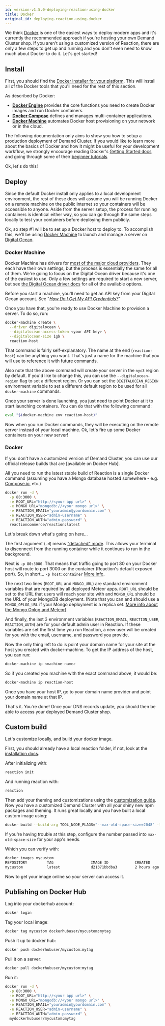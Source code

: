 ```yaml
---
id: version-v1.5.0-deploying-reaction-using-docker
title: Docker
original_id: deploying-reaction-using-docker
---
```


We think [Docker](https://www.docker.com) is one of the easiest ways to deploy modern apps and it's currently the recommended approach if you're hosting your own Demand Cluster shop. If you aren't using a customized version of Reaction, there are only a few steps to get up and running and you don't even need to know much about Docker to do it. Let's get started!

## Install

First, you should find the [Docker installer for your platform](https://www.docker.com/products/overview). This will install all of the Docker tools that you'll need for the rest of this section.

As described by Docker:

-   **[Docker Engine](https://docs.docker.com/engine/understanding-docker/)** provides the core functions you need to create Docker images and run Docker containers.
-   **[Docker Compose](https://docs.docker.com/compose/overview/)** defines and manages multi-container applications.
-   **[Docker Machine](https://docs.docker.com/machine/overview/)** automates Docker host provisioning on your network or in the cloud.

The following documentation only aims to show you how to setup a production deployment of Demand Cluster. If you would like to learn more about the basics of Docker and how it might be useful for your development workflow, we strongly encourage reading Docker's [Getting Started docs](https://docs.docker.com/) and going through some of their [beginner tutorials](https://docs.docker.com/learn/).

Ok, let's do this!

## Deploy

Since the default Docker install only applies to a local development environment, the rest of these docs will assume you will be running Docker on a remote machine on the public internet so your containers will be accessible to anyone. Aside from the server setup, the process for running containers is identical either way, so you can go through the same steps locally to test your containers before deploying them publicly.

Ok, so step #1 will be to set up a Docker host to deploy to. To accomplish this, we'll be using [Docker Machine](https://docs.docker.com/machine/overview/) to launch and manage a server on [Digital Ocean](https://digitalocean.com).

### Docker Machine

Docker Machine has drivers for [most of the major cloud providers](https://docs.docker.com/machine/drivers/). They each have their own settings, but the process is essentially the same for all of them. We're going to focus on the Digital Ocean driver because it's one of the easiest to use. Only a few settings are required to start a new server, but see [the Digital Ocean driver docs](https://docs.docker.com/machine/drivers/digital-ocean/) for all of the available options.

Before you start a machine, you'll need to get an API key from your Digital Ocean account. See "_[How Do I Get My API Credentials?](https://www.digitalocean.com/help/api/)_"

Once you have that, you're ready to use Docker Machine to provision a server. To do so, run:

```sh
docker-machine create \
  --driver digitalocean \
  --digitalocean-access-token <your API key> \
  --digitalocean-size 1gb \
  reaction-host
```

That command is fairly self-explanatory. The name at the end (`reaction-host`) can be anything you want. That's just a name for the machine that you will use to reference it with future commands.

Also note that the above command will create your server in the `nyc3` region by default. If you'd like to change this, you can use the `--digitalocean-region` flag to set a different region. Or you can set the `DIGITALOCEAN_REGION` environment variable to set a different default region to be used for all `docker-machine` commands.

Once your server is done launching, you just need to point Docker at it to start launching containers. You can do that with the following command:

```sh
eval "$(docker-machine env reaction-host)"
```

Now when you run Docker commands, they will be executing on the remote server instead of your local machine. Ok, let's fire up some Docker containers on your new server!

### Docker

If you don't have a customized version of Demand Cluster, you can use our official release builds that are [available on Docker Hub].

All you need to run the latest stable build of Reaction is a single Docker command (assuming you have a Mongo database hosted somewhere - e.g. [Compose.io](https://compose.io), etc.)

```sh
docker run -d \
  -p 80:3000 \
  -e ROOT_URL="http://<your app url>" \
  -e MONGO_URL="mongodb://<your mongo url>" \
  -e REACTION_EMAIL="youradmin@yourdomain.com" \
  -e REACTION_USER="admin-username" \
  -e REACTION_AUTH="admin-password" \
  reactioncommerce/reaction:latest
```

Let's break down what's going on here...

The first argument (`-d`) means ["detached" mode](https://docs.docker.com/engine/reference/run/#detached-vs-foreground). This allows your terminal to disconnect from the running container while it continues to run in the background.

Next is `-p 80:3000`. That means that traffic going to port 80 on your Docker host will route to port 3000 on the container (Reaction's default exposed port). So, in short... `-p host:container` [More info](https://docs.docker.com/engine/reference/run/#expose-incoming-ports).

The next two lines (`ROOT_URL` and `MONGO_URL`) are standard environment variables that are required by all deployed Meteor apps. `ROOT_URL` should be set to the URL that users will reach your site with and `MONGO_URL` should be the URL of your MongoDB deployment. (Note that you can and should use a `MONGO_OPLOG_URL` if your Mongo deployment is a replica set. [More info about the Mongo Oplog and Meteor](https://themeteorchef.com/snippets/setting-up-mongodb-oplog-tailing/)).

And finally, the last 3 environment variables (`REACTION_EMAIL`, `REACTION_USER`, `REACTION_AUTH`) are for your default admin user in Reaction. If these variables are set the first time you run Reaction, a new user will be created for you with the email, username, and password you provide.

Now the only thing left to do is point your domain name for your site at the host you created with docker-machine. To get the IP address of the host, you can run:

```sh
docker-machine ip <machine name>
```

So if you created you machine with the exact command above, it would be:

```sh
docker-machine ip reaction-host
```

Once you have your host IP, go to your domain name provider and point your domain name at that IP.

That's it. You're done!  Once your DNS records update, you should then be able to access your deployed Demand Cluster shop.

## Custom build

Let's customize locally, and build your docker image.

First, you should already have a local reaction folder, if not, look at the
[installation docs](./installation).

After initializing with:

```sh
reaction init
```

And running reaction with:

```sh
reaction
```

Then add your theming and customizations using the
[customization guide](tutorial.md).
Now you have a customized Demand Cluster with all your shiny new npm packages and theming.
It runs great locally and you have built a local custom image using:

```sh
docker build --build-arg TOOL_NODE_FLAGS="--max-old-space-size=2048" -t mycustom .
```

If you're having trouble at this step, configure the number passed into `max-old-space-size` for your app's needs.

Which you can verify with:

```sh
docker images mycustom
REPOSITORY         TAG                 IMAGE ID            CREATED     SIZE
mycustom           latest              d21371bbdba3        2 hours ago  359MB
```

Now to get your image online so your server can access it.

## Publishing on Docker Hub

Log into your dockerhub account:

```sh
docker login
```

Tag your local image:

```sh
docker tag mycustom dockerhubuser/mycustom:mytag
```

Push it up to docker hub:

```sh
docker push dockerhubuser/mycustom:mytag
```

Pull it on a server:

```sh
docker pull dockerhubuser/mycustom:mytag
```

Run it:

```sh
docker run -d \
  -p 80:3000 \
  -e ROOT_URL="http://<your app url>" \
  -e MONGO_URL="mongodb://<your mongo url>" \
  -e REACTION_EMAIL="youradmin@yourdomain.com" \
  -e REACTION_USER="admin-username" \
  -e REACTION_AUTH="admin-password" \
  mydockerhubuser/mycustom:mytag
```
